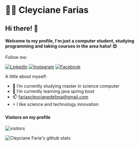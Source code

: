 # :woman_technologist: Cleyciane Farias
## Hi there! 👋
#### Welcome to my profile, I'm just a computer student, studying programming and taking courses in the area haha! 😊

<div align="rigth">

<i>Follow me:</i><br>

<a href="https://www.linkedin.com/in/cleyciane-farias-52ba49134/" target="_blank"><img src="https://img.shields.io/badge/LinkedIn-%230077B5.svg?&style=flat-square&logo=linkedin&logoColor=white" alt="LinkedIn"></a>
<a href="https://www.instagram.com/cleyciane_farias/" target="_blank"><img src="https://img.shields.io/badge/Instagram-%23E4405F.svg?&style=flat-square&logo=instagram&logoColor=white" alt="Instagram"></a>
<a href="https://www.facebook.com/profile.php?id=100009757996267" target="_blank"><img src="https://img.shields.io/badge/Facebook-%231877F2.svg?&style=flat-square&logo=facebook&logoColor=white" alt="Facebook"></a>

</div>

A little about myself:

- 🔭 I’m currently studying master in science computer
- 🌱 I’m currently learning java spring boot
- 📫 fariascleycianedelima@gmail.com
- ⚡ I like science and technology innovation


#### **Visitors on my profile**
![visitors](https://visitor-badge.laobi.icu/badge?page_id=cleycianefarias)

![Cleyciane Faria's github stats](https://github-readme-stats.vercel.app/api?username=cleycianefarias&show_icons=true&theme=radical)
